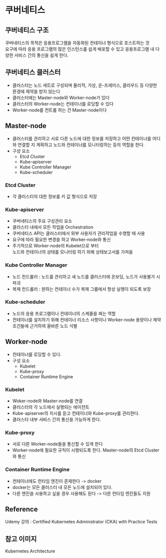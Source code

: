 # 쿠버네티스
## 쿠버네티스 구조
쿠버네티스의 목적은 응용프로그램을 자동화된 컨테이너 형식으로 호스트하는 것  
요구에 따라 응용 프로그램의 많은 인스턴스를 쉽게 배포할 수 있고 응용프로그램 내 다양한 서비스 간의 통신을 쉽게 한다.

## 쿠버네티스 클러스터
- 클러스터는 노드 세트로 구성되며 물리적, 가상, 온-프레미스, 클라우드 등 다양한 환경에 제약을 받지 않는다
- 클러스터에는 Master-node와 Worker-node가 있다
- 클러스터의 Worker-node는 컨테이너를 로딩할 수 있다
- Worker-node를 컨트롤 하는 건 Master-node이다

## Master-node
- 클러스터를 관리하고 서로 다른 노드에 대한 정보를 저장하고 어떤 컨테이너를 어디와 연결할 지 계획하고 노드와 컨테이너를 모니터링하는 등의 역할을 한다.
- 구성 요소
  - Etcd Cluster
  - Kube-apiserver
  - Kube Controller Manager
  - Kube-scheduler

### Etcd Cluster
- 각 클러스터의 대한 정보를 키 값 형식으로 저장

### Kube-apiserver
- 쿠버네티스의 주요 구성관리 요소
- 클러스터 내에서 모든 작업을 Orchestration
- 쿠버네티스 API는 클러스터에서 외부 사용자가 관리작업을 수행할 때 사용
- 요구에 따라 필요한 변경을 하고 Worker-node와 통신
- 주기적으로 Worker-node의 Kubelet으로 부터  
노드와 컨테이너의 상태를 모니터링 하기 위해 상태보고서를 가져옴

### Kube Controller Manager
- 노드 컨드롤러 : 노드를 관리하고 새 노드를 클러스터에 온보딩, 노드가 사용불가 시 파괴
- 복제 컨드롤러 : 원하는 컨테이너 수가 복제 그룹에서 항상 실행이 되도록 보장

### Kube-scheduler
- 노드의 응용 프로그램이나 컨테이너의 스케줄을 짜는 역할
- 컨테이너를 설치하기 위해 컨테이너 리소스 사항이나 Worker-node 용량이나 제약조건들에 근거하여 올바른 노드 식별

## Worker-node
- 컨테이너를 로딩할 수 있다.
- 구성 요소
  - Kubelet
  - Kube-proxy
  - Container Runtime Engine

### Kubelet
- Woker-node와 Master-node를 연결
- 클러스터의 각 노드에서 실행되는 에이전트
- Kube-apiserver의 지시를 듣고 컨테이너와 Kube-proxy를 관리한다.
- 클러스터 내부 서비스 간의 통신을 가능하게 한다.

### Kube-proxy
- 서로 다른 Worker-node들을 통신할 수 있게 한다
- Worker-node에 필요한 규칙이 시행되도록 한다. Master-node의 Etcd Cluster와 통신

### Container Runtime Engine
- 컨테이너에도 런타임 엔진이 존재한다 -> docker
- docker는 모든 클러스터 내 모든 노드에 설치되어 있다.
- 다른 엔진을 사용하고 싶을 경우 사용해도 된다 -> 다른 런타임 엔진들도 지원

## Reference
Udemy 강의 : Certified Kubernetes Administrator (CKA) with Practice Tests

## 참고 이미지
Kubernetes Architecture
